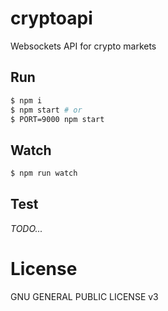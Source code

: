 # cryptoapi
Websockets API for crypto markets

## Run

```bash
$ npm i
$ npm start # or
$ PORT=9000 npm start
```

## Watch

```bash
$ npm run watch
```

## Test

*TODO...*

# License

GNU GENERAL PUBLIC LICENSE v3